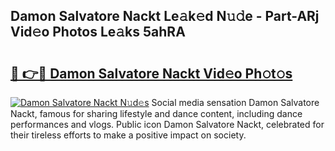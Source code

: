 ## Damon Salvatore Nackt Le𝚊k𝚎d N𝚞𝚍e - Part-ARj Vid𝚎o Photos Le𝚊ks 5ahRA

# <h2><a href="http://fb9wal.evod.top/?m=Damon+Salvatore+Nackt">🔗 👉🔴 Damon Salvatore Nackt Vid𝚎o Ph𝚘t𝚘s</a></h2>

[![Damon Salvatore Nackt N𝚞d𝚎s](https://i.imgur.com/8V9OHl7.gif)](http://fb9wal.evod.top/?m=Damon+Salvatore+Nackt)
Social media sensation Damon Salvatore Nackt, famous for sharing lifestyle and dance content, including dance performances and vlogs. Public icon Damon Salvatore Nackt, celebrated for their tireless efforts to make a positive impact on society. 
